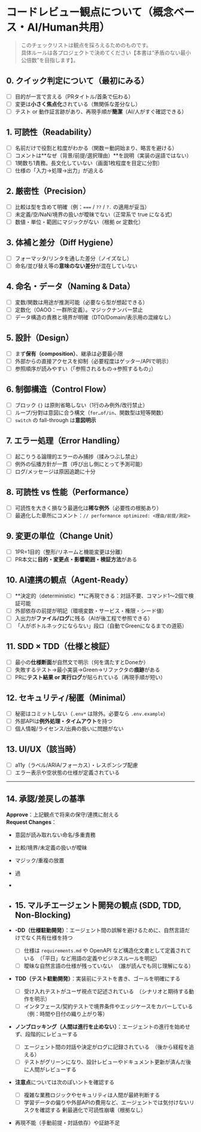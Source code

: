# コードレビュー観点について（概念ベース・AI/Human共用）
> このチェックリストは観点を採ろえるためのものです。  
> 具体ルールは各プロジェクトで決めてください【本書は“矛盾のない最小公倍数”を目指します】。

## 0. クイック判定について（最初にみる）
- [ ] 目的が一言で言える（PRタイトル/首条で伝わる）
- [ ] 変更は**小さく焦点化**されている（無関係な差分なし）
- [ ] テスト or 動作証言跡があり、再現手順が**簡潔**（AI/人がすぐ確認できる）

## 1. 可読性（Readability）
- [ ] 名前だけで役割と粒度がわかる（関数＝動詞始まり、略言を避ける）
- [ ] コメントは**なぜ（背景/前提/選択理由）**を説明（実装の逞語ではない）
- [ ] 1関数ち1責務。長文化していない（画面1枚程度を目定に分割）
- [ ] 仕様の「入力→処理→出力」が追える

## 2. 厳密性（Precision）
- [ ] 比較は型を含めて明確（例：`===` / `??` / `?.` の適用が妥当）
- [ ] 未定義/空/NaN/境界の扱いが曖昧でない（正常系で true になる式）
- [ ] 数値・単位・範囲にマジックがない（根拠 or 定数化）

## 3. 体補と差分（Diff Hygiene）
- [ ] フォーマッタ/リンタを通した差分（ノイズなし）
- [ ] 命名/並び替え等の**意味のない差分**が混在していない

## 4. 命名・データ（Naming & Data）
- [ ] 変数/関数は用途が推測可能（必要なら型が想起できる）
- [ ] 定数化（OAOO：一群所定義）。マジックナンバー禁止
- [ ] データ構造の責務と境界が明確（DTO/Domain/表示用の混線なし）

## 5. 設計（Design）
- [ ] まず**保有（composition）**、継承は必要最小限
- [ ] 外部からの直接アクセスを抑制（必要程度はゲッター/APIで明示）
- [ ] 参照順序が読みやすい（「参照されるもの→参照するもの」）

## 6. 制御構造（Control Flow）
- [ ] ブロック `{}` は原則省略しない（1行のみ例外/改行禁止）
- [ ] ループ/分對は意図に合う構文（`for…of/in`、関数型は短等関数）
- [ ] `switch` の fall-through は**意図明示**

## 7. エラー処理（Error Handling）
- [ ] 起こりうる論理的エラーのみ捕捗（揉みつぶし禁止）
- [ ] 例外の伝播方針が一貫（呼び出し側にとって予測可能）
- [ ] ログ/メッセージは原因追跪に十分

## 8. 可読性 vs 性能（Performance）
- [ ] 可読性を大きく損なう最適化は**稀な例外**（必要性の根拠あり）
- [ ] 最適化した章所にコメント：`// performance optimized: <理由/前提/測定>`

## 9. 変更の単位（Change Unit）
- [ ] 1PR=1目的（整形/リネームと機能変更は分離）
- [ ] PR本文に**目的・変更点・影響範囲・検証方法**がある

## 10. AI連携の観点（Agent-Ready）
- [ ] **決定的（deterministic）**に再現できる：対話不要、コマンド1〜2個で検証可能
- [ ] 外部依存の前提が明記（環境変数・サービス・権限・シード値）
- [ ] 入出力が**ファイル/ログ**に残る（AIが後工程で参照できる）
- [ ] 「人がボトルネックにならない」段口（自動でGreenになるまでの道筋）

## 11. SDD × TDD（仕様と検証）
- [ ] 最小の**仕様断面**が自然文で明示（何を満たすとDoneか）
- [ ] 失敗するテスト→最小実装→Green→リファクタの**痕跡**がある
- [ ] PRに**テスト結果 or 実行ログ**が貼られている（再現手順が短い）

## 12. セキュリティ/秘匿（Minimal）
- [ ] 秘密はコミットしない（`.env*` は除外。必要なら `.env.example`）
- [ ] 外部APIは**例外処理・タイムアウト**を持つ
- [ ] 個人情報/ライセンス/出典の扱いに問題がない

## 13. UI/UX（該当時）
- [ ] a11y（ラベル/ARIA/フォーカス）・レスポンシブ配慮
- [ ] エラー表示や空状態の仕様が定義されている

---

## 14. 承認/差戻しの基準
**Approve**：上記観点で将来の保守/連携に耐える  
**Request Changes**：
- 意図が読み取れない命名/多重責務
- 比較/境界/未定義の扱いが曖昧
- マジック/重複の放置
- 過
-
- ## 15. マルチエージェント開発の観点 (SDD, TDD, Non-Blocking)

- **-DD（仕様駐動開発）**：エージェント間の誤解を避けるために、自然言語だけでなく共有仕様を持つ
  - [ ] 仕様は `requirements.md` や OpenAPI など構造化文書として定義されている　（「平日」など用語の定義やビジネスルールを明記）
  - [ ] 曖昧な自然言語の仕様が残っていない　（誰が読んでも同じ理解になる）
- **TDD（テスト駐動開発）**：実装前にテストを書き、ゴールを明確にする
  - [ ] 受け入れテストがユーザ視点で記述されている　（シナリオと期待する動作を明示）
  - [ ] インタフェース/契約テストで境界条件やエッジケースをカバーしている　（例：時間や日付の織り上がり等）
- **ノンブロッキング（人間は進行を止めない）**：エージェントの進行を始めせず、段階的にレビューする
  - [ ] エージェント間の対話や決定がログに記録されている　（後から経程を追える）
  - [ ] テストがグリーンになり、設計レビューやドキュメント更新が済んだ後に人間がレビューする
- **注意点**については次のぽいントを確認する
  - [ ] 複雑な業務ロジックやセキュリティは人間が最終判断する
  - [ ] 学習データの偏りや外部APIの費用など、エージェントでは気付けないリスクを確認する
剰最適化で可読性崩壊（根拠なし）
- 再現不能（手動前提・対話依存）や証跡不足
